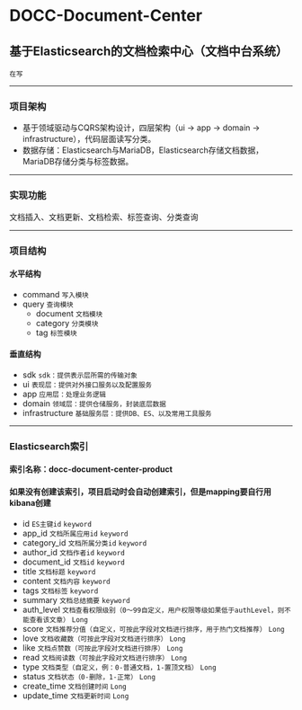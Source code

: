 # DOCC-Document-Center
## 基于Elasticsearch的文档检索中心（文档中台系统）
`在写`

***

### 项目架构
* 基于领域驱动与CQRS架构设计，四层架构（ui -> app -> domain -> infrastructure），代码层面读写分类。
* 数据存储：Elasticsearch与MariaDB，Elasticsearch存储文档数据，MariaDB存储分类与标签数据。

***

### 实现功能
文档插入、文档更新、文档检索、标签查询、分类查询

***
### 项目结构
#### 水平结构
* command `写入模块`
* query `查询模块`
  * document `文档模块`
  * category `分类模块`
  * tag `标签模块`

#### 垂直结构
* sdk `sdk：提供表示层所需的传输对象`
* ui `表现层：提供对外接口服务以及配置服务`
* app `应用层：处理业务逻辑`
* domain `领域层：提供仓储服务，封装底层数据`
* infrastructure `基础服务层：提供DB、ES、以及常用工具服务`
***

### Elasticsearch索引
#### 索引名称：docc-document-center-product
#### 如果没有创建该索引，项目启动时会自动创建索引，但是mapping要自行用kibana创建
* id `ES主键id` `keyword`
* app_id `文档所属应用id` `keyword`
* category_id `文档所属分类id` `keyword`
* author_id `文档作者id` `keyword`
* document_id `文档id` `keyword`
* title `文档标题` `keyword`
* content `文档内容` `keyword`
* tags `文档标签` `keyword`
* summary `文档总结摘要` `keyword`
* auth_level `文档查看权限级别（0～99自定义，用户权限等级如果低于authLevel，则不能查看该文章）` `Long`
* score `文档推荐分值（自定义，可按此字段对文档进行排序，用于热门文档推荐）` `Long`
* love `文档收藏数（可按此字段对文档进行排序）` `Long`
* like `文档点赞数（可按此字段对文档进行排序）` `Long`
* read `文档阅读数（可按此字段对文档进行排序）` `Long`
* type `文档类型（自定义，例：0-普通文档，1-置顶文档）` `Long`
* status `文档状态（0-删除，1-正常）` `Long`
* create_time `文档创建时间` `Long`
* update_time `文档更新时间` `Long`

